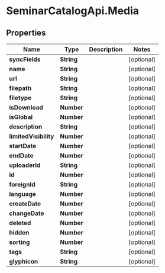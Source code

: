 # SeminarCatalogApi.Media

## Properties
Name | Type | Description | Notes
------------ | ------------- | ------------- | -------------
**syncFields** | **String** |  | [optional] 
**name** | **String** |  | [optional] 
**url** | **String** |  | [optional] 
**filepath** | **String** |  | [optional] 
**filetype** | **String** |  | [optional] 
**isDownload** | **Number** |  | [optional] 
**isGlobal** | **Number** |  | [optional] 
**description** | **String** |  | [optional] 
**limitedVisibility** | **Number** |  | [optional] 
**startDate** | **Number** |  | [optional] 
**endDate** | **Number** |  | [optional] 
**uploaderId** | **String** |  | [optional] 
**id** | **Number** |  | [optional] 
**foreignId** | **String** |  | [optional] 
**language** | **Number** |  | [optional] 
**createDate** | **Number** |  | [optional] 
**changeDate** | **Number** |  | [optional] 
**deleted** | **Number** |  | [optional] 
**hidden** | **Number** |  | [optional] 
**sorting** | **Number** |  | [optional] 
**tags** | **String** |  | [optional] 
**glyphicon** | **String** |  | [optional] 


